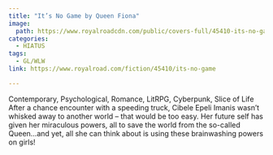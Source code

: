 ```yaml
---
title: "It’s No Game by Queen Fiona"
image:
  path: https://www.royalroadcdn.com/public/covers-full/45410-its-no-game.jpg
categories:
  - HIATUS
tags:
  - GL/WLW
link: https://www.royalroad.com/fiction/45410/its-no-game

---
```

Contemporary, Psychological, Romance, LitRPG, Cyberpunk, Slice of Life
After a chance encounter with a speeding truck, Cibele Epeli Imanis wasn’t whisked away to another world – that would be too easy. Her future self has given her miraculous powers, all to save the world from the so-called Queen…and yet, all she can think about is using these brainwashing powers on girls!
